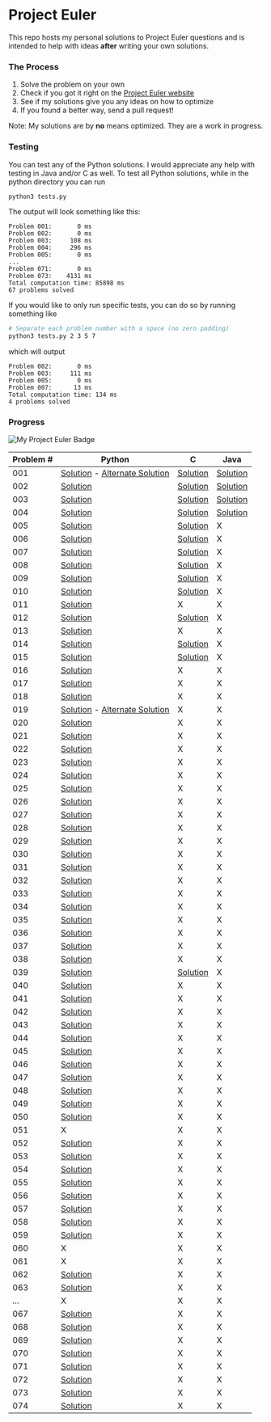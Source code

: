 # Project Euler

This repo hosts my personal solutions to Project Euler questions and is intended to help with ideas **after** writing your own solutions.

### The Process

1. Solve the problem on your own
2. Check if you got it right on the [Project Euler website](https://projecteuler.net)
3. See if my solutions give you any ideas on how to optimize
4. If you found a better way, send a pull request!


Note: My solutions are by **no** means optimized. They are a work in progress.

### Testing
You can test any of the Python solutions. I would appreciate any help with testing in Java and/or C as well. To test all Python solutions, while in the python directory you can run

```sh
python3 tests.py
```

The output will look something like this:
```
Problem 001:       0 ms
Problem 002:       0 ms
Problem 003:     108 ms
Problem 004:     296 ms
Problem 005:       0 ms
...
Problem 071:       0 ms
Problem 073:    4131 ms
Total computation time: 85898 ms
67 problems solved
```

If you would like to only run specific tests, you can do so by running something like
```sh
# Separate each problem number with a space (no zero padding)
python3 tests.py 2 3 5 7
```

which will output

```
Problem 002:       0 ms
Problem 003:     111 ms
Problem 005:       0 ms
Problem 007:      13 ms
Total computation time: 134 ms
4 problems solved
```


### Progress
![My Project Euler Badge](https://projecteuler.net/profile/jackmoody11.png)


| Problem # | Python | C | Java |
| ------ | ------ | - | ---- |
| 001 | [Solution](/python/p001.py) - [Alternate Solution](/python/p001_alt.py)  | [Solution](/c/p001.c) | [Solution](/java/p001.java) |
| 002 | [Solution](/python/p002.py) | [Solution](/c/p002.c) | [Solution](/java/p002.java) |
| 003 | [Solution](/python/p003.py) | [Solution](/c/p003.c) | [Solution](/java/p003.java) |
| 004 | [Solution](/python/p004.py) | [Solution](/c/p004.c) | [Solution](/java/p004.java) |
| 005 | [Solution](/python/p005.py) | [Solution](/c/p005.c) | X |
| 006 | [Solution](/python/p006.py) | [Solution](/c/p006.c) | X |
| 007 | [Solution](/python/p007.py) | [Solution](/c/p007.c) | X |
| 008 | [Solution](/python/p008.py) | [Solution](/c/p008.c) | X |
| 009 | [Solution](/python/p009.py) | [Solution](/c/p009.c) | X |
| 010 | [Solution](/python/p010.py) | [Solution](/c/p010.c) | X |
| 011 | [Solution](/python/p011.py) | X | X |
| 012 | [Solution](/python/p012.py) | [Solution](/c/p012.c) | X |
| 013 | [Solution](/python/p013.py) | X | X |
| 014 | [Solution](/python/p014.py) | [Solution](/c/p014.c) | X |
| 015 | [Solution](/python/p015.py) | [Solution](/c/p015.c) | X |
| 016 | [Solution](/python/p016.py) | X | X |
| 017 | [Solution](/python/p017.py) | X | X |
| 018 | [Solution](/python/p018.py) | X | X |
| 019 | [Solution](/python/p019.py) - [Alternate Solution](/python/p019_alt.py) | X | X |
| 020 | [Solution](/python/p020.py) | X | X |
| 021 | [Solution](/python/p021.py) | X | X |
| 022 | [Solution](/python/p022.py) | X | X |
| 023 | [Solution](/python/p023.py) | X | X |
| 024 | [Solution](/python/p024.py) | X | X |
| 025 | [Solution](/python/p025.py) | X | X |
| 026 | [Solution](/python/p026.py) | X | X |
| 027 | [Solution](/python/p027.py) | X | X |
| 028 | [Solution](/python/p028.py) | X | X |
| 029 | [Solution](/python/p029.py) | X | X |
| 030 | [Solution](/python/p030.py) | X | X |
| 031 | [Solution](/python/p031.py) | X | X |
| 032 | [Solution](/python/p032.py) | X | X |
| 033 | [Solution](/python/p033.py) | X | X |
| 034 | [Solution](/python/p034.py) | X | X |
| 035 | [Solution](/python/p035.py) | X | X |
| 036 | [Solution](/python/p036.py) | X | X |
| 037 | [Solution](/python/p037.py) | X | X |
| 038 | [Solution](/python/p038.py) | X | X |
| 039 | [Solution](/python/p039.py) | [Solution](/c/p039.c) | X |
| 040 | [Solution](/python/p040.py) | X | X |
| 041 | [Solution](/python/p041.py) | X | X |
| 042 | [Solution](/python/p042.py) | X | X |
| 043 | [Solution](/python/p043.py) | X | X |
| 044 | [Solution](/python/p044.py) | X | X |
| 045 | [Solution](/python/p045.py) | X | X |
| 046 | [Solution](/python/p046.py) | X | X |
| 047 | [Solution](/python/p047.py) | X | X |
| 048 | [Solution](/python/p048.py) | X | X |
| 049 | [Solution](/python/p049.py) | X | X |
| 050 | [Solution](/python/p050.py) | X | X |
| 051 | X | X | X |
| 052 | [Solution](/python/p052.py) | X | X |
| 053 | [Solution](/python/p053.py) | X | X |
| 054 | [Solution](/python/p054.py) | X | X |
| 055 | [Solution](/python/p055.py) | X | X |
| 056 | [Solution](/python/p056.py) | X | X |
| 057 | [Solution](/python/p057.py) | X | X |
| 058 | [Solution](/python/p058.py) | X | X |
| 059 | [Solution](/python/p059.py) | X | X |
| 060 | X | X | X |
| 061 | X | X | X |
| 062 | [Solution](/python/p062.py) | X | X |
| 063 | [Solution](/python/p063.py) | X | X |
| ... | X | X | X |
| 067 | [Solution](/python/p067.py) | X | X |
| 068 | [Solution](/python/p068.py) | X | X |
| 069 | [Solution](/python/p069.py) | X | X |
| 070 | [Solution](/python/p070.py) | X | X |
| 071 | [Solution](/python/p071.py) | X | X |
| 072 | [Solution](/python/p072.py) | X | X |
| 073 | [Solution](/python/p073.py) | X | X |
| 074 | [Solution](/python/p074.py) | X | X |
